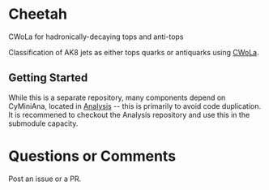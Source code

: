 # Cheetah
CWoLa for hadronically-decaying tops and anti-tops

Classification of AK8 jets as either tops quarks or antiquarks using [CWoLa](https://arxiv.org/abs/1708.02949).

## Getting Started

While this is a separate repository, many components depend on CyMiniAna, located in 
[Analysis](https://github.com/cms-ttbarAC/Analysis) -- this is primarily to avoid code duplication.
It is recommened to checkout the Analysis repository and use this in the submodule capacity.

# Questions or Comments

Post an issue or a PR.
